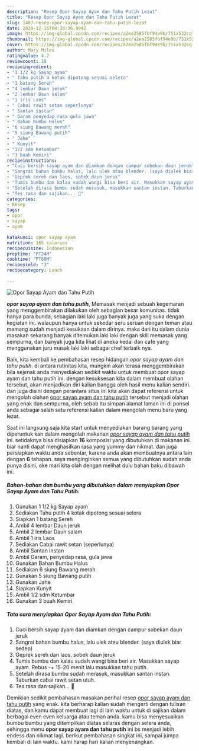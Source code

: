 ```yaml
---
description: "Resep Opor Sayap Ayam dan Tahu Putih Lezat"
title: "Resep Opor Sayap Ayam dan Tahu Putih Lezat"
slug: 1407-resep-opor-sayap-ayam-dan-tahu-putih-lezat
date: 2020-12-16T04:28:36.994Z
image: https://img-global.cpcdn.com/recipes/a2ea2585fbf94e9b/751x532cq70/opor-sayap-ayam-dan-tahu-putih-foto-resep-utama.jpg
thumbnail: https://img-global.cpcdn.com/recipes/a2ea2585fbf94e9b/751x532cq70/opor-sayap-ayam-dan-tahu-putih-foto-resep-utama.jpg
cover: https://img-global.cpcdn.com/recipes/a2ea2585fbf94e9b/751x532cq70/opor-sayap-ayam-dan-tahu-putih-foto-resep-utama.jpg
author: Mary Miles
ratingvalue: 4.2
reviewcount: 10
recipeingredient:
- "1 1/2 kg Sayap ayam"
- " Tahu putih 4 kotak dipotong sesuai selera"
- "1 batang Sereh"
- "4 lembar Daun jeruk"
- "2 lembar Daun salam"
- "1 iris Laos"
- " Cabai rawit setan seperlunya"
- " Santan instan"
- " Garam penyedap rasa gula jawa"
- " Bahan Bumbu Halus"
- "6 siung Bawang merah"
- "5 siung Bawang putih"
- " Jahe"
- " Kunyit"
- "1/2 sdm Ketumbar"
- "3 buah Kemiri"
recipeinstructions:
- "Cuci bersih sayap ayam dan diamkan dengan campur sobekan daun jeruk"
- "Sangrai bahan bumbu halus, lalu ulek atau blender. (saya diulek biar sedep)"
- "Geprek sereh dan laos, sobek daun jeruk"
- "Tumis bumbu dan kalau sudah wangi bisa beri air. Masukkan sayap ayam. Rebus -+ 15-20 menit lalu masukkan tahu putih."
- "Setelah dirasa bumbu sudah merasuk, masukkan santan instan. Taburkan cabai rawit setan utuh."
- "Tes rasa dan sajikan... 🖤"
categories:
- Resep
tags:
- opor
- sayap
- ayam

katakunci: opor sayap ayam 
nutrition: 165 calories
recipecuisine: Indonesian
preptime: "PT24M"
cooktime: "PT60M"
recipeyield: "3"
recipecategory: Lunch

---
```



![Opor Sayap Ayam dan Tahu Putih](https://img-global.cpcdn.com/recipes/a2ea2585fbf94e9b/751x532cq70/opor-sayap-ayam-dan-tahu-putih-foto-resep-utama.jpg)

<b><i>opor sayap ayam dan tahu putih</i></b>, Memasak menjadi sebuah kegemaran yang menggembirakan dilakukan oleh sebagian besar komunitas. tidak hanya para bunda, sebagian laki laki juga banyak juga yang suka dengan kegiatan ini. walaupun hanya untuk sekedar seru seruan dengan teman atau memang sudah menjadi kesukaan dalam dirinya. maka dari itu dalam dunia masakan sekarang banyak ditemukan laki laki dengan skill memasak yang sempurna, dan banyak juga kita lihat di aneka kedai dan cafe yang menggunakan juru masak laki laki sebagai chef terbaik nya.



Baik, kita kembali ke pembahasan resep hidangan <i>opor sayap ayam dan tahu putih</i>. di antara rutinitas kita, mungkin akan terasa menggembirakan bila sejenak anda menyediakan sedikit waktu untuk membuat opor sayap ayam dan tahu putih ini. dengan kesuksesan kita dalam membuat olahan tersebut, akan menjadikan diri kalian bangga oleh hasil menu kalian sendiri. dan juga disini dengan perantara situs ini kita akan dapat referensi untuk mengolah olahan <u>opor sayap ayam dan tahu putih</u> tersebut menjadi olahan yang enak dan sempurna, oleh sebab itu simpan alamat laman ini di ponsel anda sebagai salah satu referensi kalian dalam mengolah menu baru yang lezat.


Saat ini langsung saja kita start untuk menyediakan barang barang yang diperuntuk kan dalam mengolah makanan <u><i>opor sayap ayam dan tahu putih</i></u> ini. setidaknya bisa disiapkan <b>16</b> komposisi yang dibutuhkan di makanan ini. biar nanti dapat menghasilkan rasa yang yummy dan nikmat. dan juga persiapkan waktu anda sebentar, karena anda akan membuatnya antara lain dengan <b>6</b> tahapan. saya menginginkan semua yang dibutuhkan sudah anda punya disini, oke mari kita olah dengan melihat dulu bahan baku dibawah ini.

<!--inarticleads1-->

##### Bahan-bahan dan bumbu yang dibutuhkan dalam menyiapkan Opor Sayap Ayam dan Tahu Putih:

1. Gunakan 1 1/2 kg Sayap ayam
1. Sediakan  Tahu putih 4 kotak dipotong sesuai selera
1. Siapkan 1 batang Sereh
1. Ambil 4 lembar Daun jeruk
1. Ambil 2 lembar Daun salam
1. Ambil 1 iris Laos
1. Sediakan  Cabai rawit setan (seperlunya)
1. Ambil  Santan instan
1. Ambil  Garam, penyedap rasa, gula jawa
1. Gunakan  Bahan Bumbu Halus
1. Sediakan 6 siung Bawang merah
1. Gunakan 5 siung Bawang putih
1. Gunakan  Jahe
1. Siapkan  Kunyit
1. Ambil 1/2 sdm Ketumbar
1. Gunakan 3 buah Kemiri




<!--inarticleads2-->

##### Tata cara menyiapkan Opor Sayap Ayam dan Tahu Putih:

1. Cuci bersih sayap ayam dan diamkan dengan campur sobekan daun jeruk
1. Sangrai bahan bumbu halus, lalu ulek atau blender. (saya diulek biar sedep)
1. Geprek sereh dan laos, sobek daun jeruk
1. Tumis bumbu dan kalau sudah wangi bisa beri air. Masukkan sayap ayam. Rebus -+ 15-20 menit lalu masukkan tahu putih.
1. Setelah dirasa bumbu sudah merasuk, masukkan santan instan. Taburkan cabai rawit setan utuh.
1. Tes rasa dan sajikan... 🖤




Demikian sedikit pembahasan masakan perihal resep <u>opor sayap ayam dan tahu putih</u> yang enak. kita berharap kalian sudah mengerti dengan tulisan diatas, dan kamu dapat membuat lagi di lain waktu untuk di sajikan dalam berbagai even even keluarga atau teman anda. kamu bisa menyesuaikan bumbu bumbu yang ditampilkan diatas selaras dengan selera anda, sehingga menu <b>opor sayap ayam dan tahu putih</b> ini bs menjadi lebih endess dan nikmat lagi. berikut pembahasan singkat ini, sampai jumpa kembali di lain waktu. kami harap hari kalian menyenangkan.
